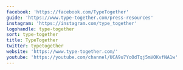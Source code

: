 ```yaml
---
facebook: 'https://facebook.com/TypeTogether'
guide: 'https://www.type-together.com/press-resources'
instagram: 'https://instagram.com/type_together'
logohandle: type-together
sort: type-together
title: TypeTogether
twitter: typetogether
website: 'https://www.type-together.com/'
youtube: 'https://youtube.com/channel/UCA9u7YoOdTqj5mVOKvfNA1w'
---
```

